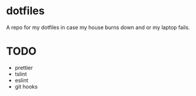 # dotfiles

A repo for my dotfiles in case my house burns down and or my laptop fails.

# TODO
- prettier
- tslint
- eslint
- git hooks
